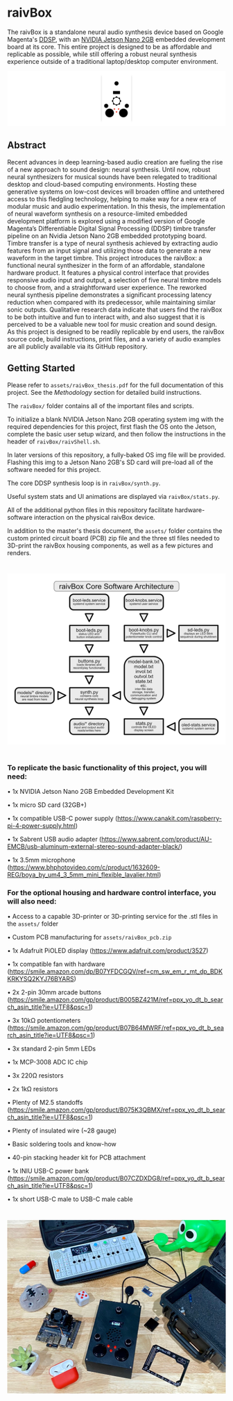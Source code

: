 # raivBox

The raivBox is a standalone neural audio synthesis device based on Google Magenta's [DDSP](https://github.com/magenta/ddsp), with an [NVIDIA Jetson Nano 2GB](https://www.nvidia.com/en-us/autonomous-machines/embedded-systems/jetson-nano/education-projects/) embedded development board at its core. This entire project is designed to be as affordable and replicable as possible, while still offering a robust neural synthesis experience outside of a traditional laptop/desktop computer environment.

![raivBox logo](https://github.com/jacktipper/raivBox/blob/main/assets/raivBox_logo.png)

## Abstract

Recent advances in deep learning-based audio creation are fueling the rise of a new approach to sound design: neural synthesis. Until now, robust neural synthesizers for musical sounds have been relegated to traditional desktop and cloud-based computing environments. Hosting these generative systems on low-cost devices will broaden offline and untethered access to this fledgling technology, helping to make way for a new era of modular music and audio experimentation. In this thesis, the implementation of neural waveform synthesis on a resource-limited embedded development platform is explored using a modified version of Google Magenta’s Differentiable Digital Signal Processing (DDSP) timbre transfer pipeline on an Nvidia Jetson Nano 2GB embedded prototyping board. Timbre transfer is a type of neural synthesis achieved by extracting audio features from an input signal and utilizing those data to generate a new waveform in the target timbre. This project introduces the raivBox: a functional neural synthesizer in the form of an affordable, standalone hardware product. It features a physical control interface that provides responsive audio input and output, a selection of five neural timbre models to choose from, and a straightforward user experience. The reworked neural synthesis pipeline demonstrates a significant processing latency reduction when compared with its predecessor, while maintaining similar sonic outputs. Qualitative research data indicate that users find the raivBox to be both intuitive and fun to interact with, and also suggest that it is perceived to be a valuable new tool for music creation and sound design. As this project is designed to be readily replicable by end users, the raivBox source code, build instructions, print files, and a variety of audio examples are all publicly available via its GitHub repository.

## Getting Started

Please refer to `assets/raivBox_thesis.pdf` for the full documentation of this project. See the *Methodology* section for detailed build instructions.

The `raivBox/` folder contains all of the important files and scripts.

To initialize a blank NVIDIA Jetson Nano 2GB operating system img with the required dependencies for this project, first flash the OS onto the Jetson, complete the basic user setup wizard, and then follow the instructions in the header of `raivBox/raivShell.sh`.

In later versions of this repository, a fully-baked OS img file will be provided. Flashing this img to a Jetson Nano 2GB's SD card will pre-load all of the software needed for this project.

The core DDSP synthesis loop is in `raivBox/synth.py`.

Useful system stats and UI animations are displayed via `raivBox/stats.py`.

All of the additional python files in this repository facilitate hardware-software interaction on the physical raivBox device.

In addition to the master's thesis document, the `assets/` folder contains the custom printed circuit board (PCB) zip file and the three stl files needed to 3D-print the raivBox housing components, as well as a few pictures and renders.

#

![raivBox software architecture](https://github.com/jacktipper/raivBox/blob/main/assets/raivBox_arch.png)

#

### To replicate the basic functionality of this project, you will need:

• 1x NVIDIA Jetson Nano 2GB Embedded Development Kit

• 1x micro SD card (32GB+)

• 1x compatible USB-C power supply (https://www.canakit.com/raspberry-pi-4-power-supply.html)

• 1x Sabrent USB audio adapter (https://www.sabrent.com/product/AU-EMCB/usb-aluminum-external-stereo-sound-adapter-black/)

• 1x 3.5mm microphone (https://www.bhphotovideo.com/c/product/1632609-REG/boya_by_um4_3_5mm_mini_flexible_lavalier.html)


### For the optional housing and hardware control interface, you will also need:

• Access to a capable 3D-printer or 3D-printing service for the .stl files in the `assets/` folder

• Custom PCB manufacturing for `assets/raivBox_pcb.zip`

• 1x Adafruit PiOLED display (https://www.adafruit.com/product/3527)

• 1x compatible fan with hardware (https://smile.amazon.com/dp/B07YFDCGQV/ref=cm_sw_em_r_mt_dp_BDKKRKYSQ2KYJ76BYARS)

• 2x 2-pin 30mm arcade buttons (https://smile.amazon.com/gp/product/B005BZ421M/ref=ppx_yo_dt_b_search_asin_title?ie=UTF8&psc=1)

• 3x 10kΩ potentiometers (https://smile.amazon.com/gp/product/B07B64MWRF/ref=ppx_yo_dt_b_search_asin_title?ie=UTF8&psc=1)

• 3x standard 2-pin 5mm LEDs

• 1x MCP-3008 ADC IC chip

• 3x 220Ω resistors

• 2x 1kΩ resistors

• Plenty of M2.5 standoffs (https://smile.amazon.com/gp/product/B075K3QBMX/ref=ppx_yo_dt_b_search_asin_title?ie=UTF8&psc=1)

• Plenty of insulated wire (~28 gauge)

• Basic soldering tools and know-how

• 40-pin stacking header kit for PCB attachment

• 1x INIU USB-C power bank (https://smile.amazon.com/gp/product/B07CZDXDG8/ref=ppx_yo_dt_b_search_asin_title?ie=UTF8&psc=1)

• 1x short USB-C male to USB-C male cable

#

![raivBox product](https://github.com/jacktipper/raivBox/blob/main/assets/raivBox_product.jpeg)

<!-- ![raivBox render](https://github.com/jacktipper/raivBox/blob/main/assets/raivBox_render.png) -->
